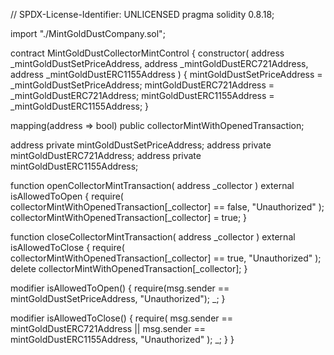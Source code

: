 // SPDX-License-Identifier: UNLICENSED
pragma solidity 0.8.18;

import "./MintGoldDustCompany.sol";

contract MintGoldDustCollectorMintControl {
  constructor(
    address _mintGoldDustSetPriceAddress,
    address _mintGoldDustERC721Address,
    address _mintGoldDustERC1155Address
  ) {
    mintGoldDustSetPriceAddress = _mintGoldDustSetPriceAddress;
    mintGoldDustERC721Address = _mintGoldDustERC721Address;
    mintGoldDustERC1155Address = _mintGoldDustERC1155Address;
  }

  mapping(address => bool) public collectorMintWithOpenedTransaction;

  address private mintGoldDustSetPriceAddress;
  address private mintGoldDustERC721Address;
  address private mintGoldDustERC1155Address;

  function openCollectorMintTransaction(
    address _collector
  ) external isAllowedToOpen {
    require(
      collectorMintWithOpenedTransaction[_collector] == false,
      "Unauthorized"
    );
    collectorMintWithOpenedTransaction[_collector] = true;
  }

  function closeCollectorMintTransaction(
    address _collector
  ) external isAllowedToClose {
    require(
      collectorMintWithOpenedTransaction[_collector] == true,
      "Unauthorized"
    );
    delete collectorMintWithOpenedTransaction[_collector];
  }

  modifier isAllowedToOpen() {
    require(msg.sender == mintGoldDustSetPriceAddress, "Unauthorized");
    _;
  }

  modifier isAllowedToClose() {
    require(
      msg.sender == mintGoldDustERC721Address ||
        msg.sender == mintGoldDustERC1155Address,
      "Unauthorized"
    );
    _;
  }
}

